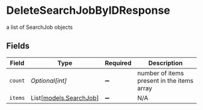 # DeleteSearchJobByIDResponse

a list of SearchJob objects


## Fields

| Field                                            | Type                                             | Required                                         | Description                                      |
| ------------------------------------------------ | ------------------------------------------------ | ------------------------------------------------ | ------------------------------------------------ |
| `count`                                          | *Optional[int]*                                  | :heavy_minus_sign:                               | number of items present in the items array       |
| `items`                                          | List[[models.SearchJob](../models/searchjob.md)] | :heavy_minus_sign:                               | N/A                                              |